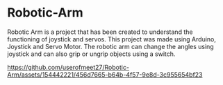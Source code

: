 # Robotic-Arm
Robotic Arm is a project that has been created to understand the functioning of joystick and servos. This project was made using Arduino, Joystick and Servo Motor. The robotic arm can change the angles using joystick and can also grip or ungrip objects using a switch.

https://github.com/userofmeet27/Robotic-Arm/assets/154442221/456d7665-b64b-4f57-9e8d-3c955654bf23
